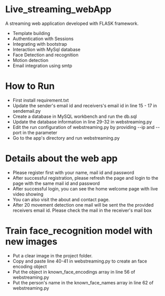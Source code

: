 # Live_streaming_webApp
A streaming web application developed with FLASK framework.
  - Template building 
  - Authentication with Sessions
  - Integrating with bootstrap
  - Interaction with MySql database
  - Face Detection and recognition
  - Motion detection
  - Email integration using smtp
 
 # How to Run
  - First install requirement.txt
  - Update the sender's email id and receivers's email id in line 15 - 17 in sendemail.py
  - Create a database in MySQL workbench and run the db.sql
  - Update the database information in line 29-32 in webstreaming.py
  - Edit the run configuration of webstreaming.py by providing --ip and --port in the parameter
  - Go to the app's directory and run webstreaming.py
  
 # Details about the web app
  - Please register first with your name, mail id and password
  - After successful registration, please refresh the page and login to the page with the same mail id and password
  - After successful login, you can see the home welcome page with live video showing
  - You can also visit the about and contact page.
  - After 20 movement detection one mail will be sent the the provided receivers email id. Please check the mail in the receiver's mail box
  
 # Train face_recognition model with new images
  - Put a clear image in the project folder.
  - Copy and paste line 40-41 in webstreaming.py to create an face  encoding object
  - Put the object in known_face_encodings array in line 56 of webstreaming.py
  - Put the person's name in the known_face_names array in line 62 of webstreaming.py
